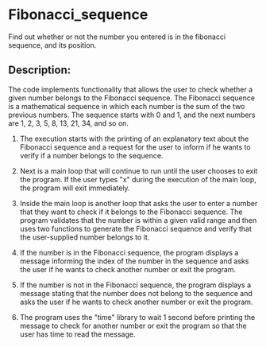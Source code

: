 # Fibonacci_sequence
Find out whether or not the number you entered is in the fibonacci sequence, and its position.

## Description:
The code implements functionality that allows the user to check whether a given number belongs to the Fibonacci sequence. The Fibonacci sequence is a mathematical sequence in which each number is the sum of the two previous numbers. The sequence starts with 0 and 1, and the next numbers are 1, 2, 3, 5, 8, 13, 21, 34, and so on.

1. The execution starts with the printing of an explanatory text about the Fibonacci sequence and a request for the user to inform if he wants to verify if a number belongs to the sequence.

2. Next is a main loop that will continue to run until the user chooses to exit the program. If the user types "x" during the execution of the main loop, the program will exit immediately.

3. Inside the main loop is another loop that asks the user to enter a number that they want to check if it belongs to the Fibonacci sequence. The program validates that the number is within a given valid range and then uses two functions to generate the Fibonacci sequence and verify that the user-supplied number belongs to it.

4. If the number is in the Fibonacci sequence, the program displays a message informing the index of the number in the sequence and asks the user if he wants to check another number or exit the program.

5. If the number is not in the Fibonacci sequence, the program displays a message stating that the number does not belong to the sequence and asks the user if he wants to check another number or exit the program.

6. The program uses the "time" library to wait 1 second before printing the message to check for another number or exit the program so that the user has time to read the message.

